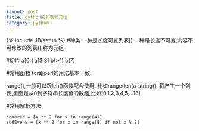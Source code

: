 ```yaml
---
layout: post
title: python的列表和元组
category: python
---
```

{% include JB/setup %}
#种类
一种是长度可变列表[]
一种是长度不可变,内容不可修改的列表(),称为元组

#切片
a[0:]
a[3:8]
b(:-1)
b(7)

#常用函数
for跟perl的用法基本一致.

range(),一般可以跟len()函数配合使用.
比如range(len(a_string)), 将产生一个列表,里面是从0到字符串长度值的数组,比如[0,1,2,3,4,5,...18]

#常用解析方法

    squared = [x ** 2 for x in range(4)]
    sqdEvens = [x ** 2 for x in range(8) if not x % 2]


